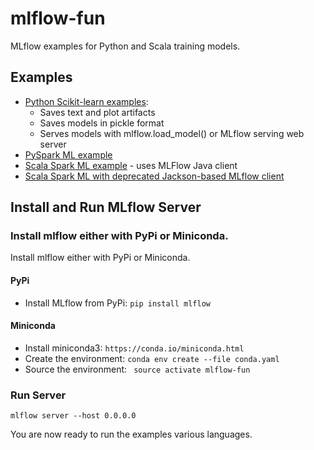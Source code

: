 # mlflow-fun

MLflow examples for Python and Scala training models.

## Examples
* [Python Scikit-learn examples](examples/scikit-learn/README.md):
  *  Saves text and plot artifacts 
  *  Saves models in pickle format
  *  Serves models with mlflow.load_model() or MLflow serving web server
* [PySpark ML example](examples/pyspark/README.md)
* [Scala Spark ML example](examples/spark-scala/README.md) - uses MLFlow Java client
* [Scala Spark ML with deprecated Jackson-based MLflow client](examples/spark-scala-jackson/README.md)


## Install and Run MLflow Server

### Install mlflow either with PyPi or Miniconda.

Install mlflow either with PyPi or Miniconda.

#### PyPi

* Install MLflow from PyPi: ``pip install mlflow``

#### Miniconda

* Install miniconda3: ``https://conda.io/miniconda.html``
* Create the environment: ``conda env create --file conda.yaml``
* Source the environment: `` source activate mlflow-fun``

### Run Server

```
mlflow server --host 0.0.0.0 
```

You are now ready to run the examples various languages.

